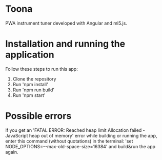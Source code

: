 # Toona

PWA instrument tuner developed with Angular and ml5.js.

# Installation and running the application

Follow these steps to run this app:

1) Clone the repository 
2) Run 'npm install'
2) Run 'npm run build'
3) Run 'npm start'

# Possible errors

If you get an 'FATAL ERROR: Reached heap limit Allocation failed - JavaScript heap out of memory' error while
building or running the app, enter this command (without quotations) in the terminal:
'set NODE_OPTIONS=--max-old-space-size=16384'
and build&run the app again.
